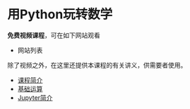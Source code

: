 # 用Python玩转数学

**免费视频课程**，可在如下网站观看

- 网站列表

除了视频之外，在这里还提供本课程的有关讲义，供需要者使用。

- [课程简介](doingmath-00.md)
- [基础运算](doingmath-01.md)
- [Jupyter简介](doingmath-02.md)